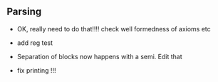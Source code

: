 Parsing
-------
- OK, really need to do that!!!! check well formedness of axioms etc
- add reg test

- Separation of blocks now happens with a semi. Edit that
- fix printing !!!
